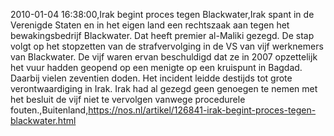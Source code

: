 2010-01-04 16:38:00,Irak begint proces tegen Blackwater,Irak spant in de Verenigde Staten en in het eigen land een rechtszaak aan tegen het bewakingsbedrijf Blackwater. Dat heeft premier al-Maliki gezegd. De stap volgt op het stopzetten van de strafvervolging in de VS van vijf werknemers van Blackwater. De vijf waren ervan beschuldigd dat ze in 2007 opzettelijk het vuur hadden geopend op een menigte op een kruispunt in Bagdad. Daarbij vielen zeventien doden. Het incident leidde destijds tot grote verontwaardiging in Irak. Irak had al gezegd geen genoegen te nemen met het besluit de vijf niet te vervolgen vanwege procedurele fouten.,Buitenland,https://nos.nl/artikel/126841-irak-begint-proces-tegen-blackwater.html